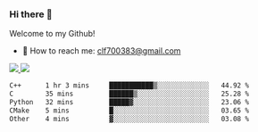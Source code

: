 ### Hi there 👋

<!--
**clingfei/clingfei** is a ✨ _special_ ✨ repository because its `README.md` (this file) appears on your GitHub profile.

Here are some ideas to get you started:

- 🔭 I’m currently working on ...
- 🌱 I’m currently learning ...
- 👯 I’m looking to collaborate on ...
- 🤔 I’m looking for help with ...
- 💬 Ask me about ...
- 📫 How to reach me: ...
- 😄 Pronouns: ...
- ⚡ Fun fact: ...
-->
Welcome to my Github!
- 📧 How to reach me: clf700383@gmail.com

<a href="https://github.com/anuraghazra/github-readme-stats">
  <img src="https://github-readme-stats.vercel.app/api?username=clingfei&count_private=true&show_icons=true&include_all_commits=true&line_height=21&hide_border=true&repo=github-readme-stats" />
</a>
<a href="https://github.com/anuraghazra/convoychat">
  <img src="https://github-readme-stats.vercel.app/api/top-langs/?username=clingfei&hide=Tcl,Perl,Makefile,CSS,HTML,Yacc,Lex,Verilog&langs_count=6&layout=compact&hide_border=true&repo=convoychat" />
</a>

<!--START_SECTION:waka-->

```txt
C++      1 hr 3 mins     ███████████▒░░░░░░░░░░░░░   44.92 %
C        35 mins         ██████▒░░░░░░░░░░░░░░░░░░   25.28 %
Python   32 mins         █████▓░░░░░░░░░░░░░░░░░░░   23.06 %
CMake    5 mins          █░░░░░░░░░░░░░░░░░░░░░░░░   03.65 %
Other    4 mins          ▓░░░░░░░░░░░░░░░░░░░░░░░░   03.08 %
```

<!--END_SECTION:waka-->

